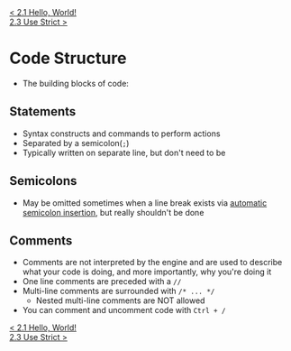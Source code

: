 <div>
    <a href="./2.1-hello-world.md">< 2.1 Hello, World!</a>
</div>
<div>
    <a href="./2.3-use-strict.md"> 2.3 Use Strict ></a>
</div>

# Code Structure

- The building blocks of code:

## Statements

- Syntax constructs and commands to perform actions
- Separated by a semicolon(`;`)
- Typically written on separate line, but don't need to be

## Semicolons

- May be omitted sometimes when a line break exists via <a href="https://tc39.es/ecma262/#sec-automatic-semicolon-insertion">automatic semicolon insertion</a>, but really shouldn't be done

## Comments

- Comments are not interpreted by the engine and are used to describe what your code is doing, and more importantly, why you're doing it
- One line comments are preceded with a `//`
- Multi-line comments are surrounded with `/* ... */`
  - Nested multi-line comments are NOT allowed
- You can comment and uncomment code with `Ctrl + /`

<div>
    <a href="./2.1-hello-world.md">< 2.1 Hello, World!</a>
</div>
<div>
    <a href="./2.3-use-strict.md"> 2.3 Use Strict ></a>
</div>
